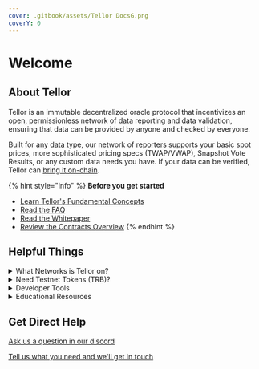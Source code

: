 ```yaml
---
cover: .gitbook/assets/Tellor DocsG.png
coverY: 0
---
```


# Welcome

## About Tellor <a href="#what-is-tellor" id="what-is-tellor"></a>

Tellor is an immutable decentralized oracle protocol that incentivizes an open, permissionless network of data reporting and data validation, ensuring that data can be provided by anyone and checked by everyone.

Built for any [data type](https://tellor.io/blog/how-to-query-custom-data-with-tellor/), our network of [reporters](https://docs.tellor.io/tellor/reporting-data/becoming-a-reporter) supports your basic spot prices, more sophisticated pricing specs (TWAP/VWAP), Snapshot Vote Results, or any custom data needs you have. If your data can be verified, Tellor can [bring it on-chain](https://feed.tellor.io).

{% hint style="info" %}
**Before you get started**

* [Learn Tellor's Fundamental Concepts](the-basics/fundamentals.md)
* [Read the FAQ](the-basics/fundamentals.md#faq)
* [Read the Whitepaper](https://tellor.io/whitepaper/)
* [Review the Contracts Overview](the-basics/contracts-overview.md)
{% endhint %}

## Helpful Things

<details>

<summary>What Networks is Tellor on?</summary>

**Mainnets**

* Ethereum
* Polygon
* Gnosis Chain
* Optimism
* Arbitrum
* Filecoin FVM

**Testnets**

* Sepolia
* Goerli
* Mumbai
* Chiado
* Optimism Goerli
* Arbitrum Goerli
* FVM Calibration

\*this list will be updated as we move onto more chains.  If you'd like us to deploy somewhere we aren't [let us know](https://discord.gg/n7drGjh)! &#x20;

</details>

<details>

<summary>Need Testnet Tokens (TRB)? </summary>

Testnet TRB is obtained differently depending on the network you’re using.  In some cases it's only attainable by request and for others a faucet is an option.

### Sepolia, Goerli, and Filecoin Calibration

Reach out in our [discord](https://discord.gg/n7drGjh), or create a tweet to [@trbfaucet](https://twitter.com/trbfaucet).  If you tweet [@trbfaucet](https://twitter.com/trbfaucet) make sure to include your wallet address and the network you’re testing on.  For example:

<img src="https://lh6.googleusercontent.com/4jd_M8wqc3K5Btog8hLcK-uEEloEMzWRExSoJAK43XJHfmEFFoiWddOmXrrkJzwvH71BlYi2o708RmWs-D0W7Qr6zDmNc_GdeZmvVE7ZuP8baNs6-1lMYVVuVYpXDUhC-dg97CmqeYsHGAQMoV3hAkcZcNVYFed4M5jJApWmgT8T4ovQvDeeoWiByXanmg" alt="" data-size="original">

_Note: It may take a few hours for the faucet to process your request._

### Polygon Mumbai

Mumbai TRB can be minted from a playground contract on Goerli. The tokens are then bridged to Mumbai using the polygon bridge.

* Call the faucet function from the block explorer here: [https://goerli.etherscan.io/address/0x7B8AC044ebce66aCdF14197E8De38C1Cc802dB4A#writeContract](https://goerli.etherscan.io/address/0x7B8AC044ebce66aCdF14197E8De38C1Cc802dB4A#writeContract)
* Use the Polygon bridge to move the tokens from Goerli to Mumbai: ([https://wallet.polygon.technology/polygon/bridge/deposit](https://wallet.polygon.technology/polygon/bridge/deposit))&#x20;
* Finally check that you have Mumbai TRB at the Bridged TRB contract address here: [https://mumbai.polygonscan.com/address/0xCE4e32fE9D894f8185271Aa990D2dB425DF3E6bE#writeContract](https://mumbai.polygonscan.com/address/0xCE4e32fE9D894f8185271Aa990D2dB425DF3E6bE#writeContract)

### Gnosis Chain Chiado

Faucet: [https://blockscout.chiadochain.net/address/0xe7147C5Ed14F545B4B17251992D1DB2bdfa26B6d/write-contract#address-tabs](https://blockscout.chiadochain.net/address/0xe7147C5Ed14F545B4B17251992D1DB2bdfa26B6d/write-contract#address-tabs)

### Arbitrum Goerli

Faucet: [https://goerli.arbiscan.io/address/0x3251838bd813fdf6a97D32781e011cce8D225d59#writeContract#F5](https://goerli.arbiscan.io/address/0x3251838bd813fdf6a97D32781e011cce8D225d59#writeContract#F5)

### Optimism Goerli

Faucet: [https://goerli-optimism.etherscan.io/address/0xd71F72C18767083e4e3FE84F9c62b8038C1Ef4f6#writeContract#F5](https://goerli-optimism.etherscan.io/address/0xd71F72C18767083e4e3FE84F9c62b8038C1Ef4f6#writeContract#F5)

### &#x20;





\


\


\


###

</details>

<details>

<summary>Developer Tools</summary>

[Tellor Github](https://github.com/tellor-io)

[Data Specs](https://github.com/tellor-io/dataSpecs)

[Live Feeds](https://feed.tellor.io/)

[QueryID Builder](https://queryidbuilder.herokuapp.com/)

[Get Testnet TRB](https://twitter.com/trbfaucet)

[Simple Funding Script](https://github.com/tellor-io/simplefunding-script)

[AutoTipper Bot](https://github.com/tellor-io/auto-tipper-bot)

</details>

<details>

<summary>Educational Resources</summary>

[Tellor School](https://www.youtube.com/playlist?list=PLuJHbmh0kCXVPHDA2Q3J3TfatBRGrOsm-)

[Best Practices](https://tellor.io/best-practices-for-oracle-users-on-ethereum/)

[Dev Calls](https://www.youtube.com/playlist?list=PLuJHbmh0kCXXA6XrTM6dgYgz-RXiFNmRF)

[Reporter Calls](https://www.youtube.com/playlist?list=PLuJHbmh0kCXX1L2V5Bn3Qe-zlMmg5L4yG)

[Weekly Updates](https://www.youtube.com/playlist?list=PLuJHbmh0kCXWRe-QPxaqcThzmj743ercz)

</details>

## Get Direct Help

[Ask us a question in our discord](https://discord.gg/n7drGjh)

[Tell us what you need and we'll get in touch](https://docs.google.com/forms/d/e/1FAIpQLSc5YEerq5y5\_YBiQg7ZwDVw76o\_1KmRmqXvzjeZlfshNKTvaQ/viewform)

####
